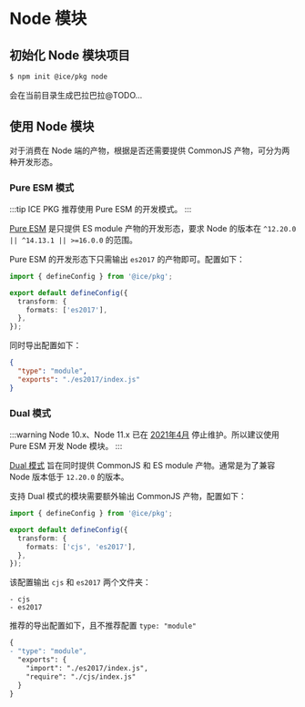 # Node 模块

## 初始化 Node 模块项目

```bash
$ npm init @ice/pkg node
```

会在当前目录生成巴拉巴拉@TODO...

## 使用 Node 模块

对于消费在 Node 端的产物，根据是否还需要提供 CommonJS 产物，可分为两种开发形态。

### Pure ESM 模式

:::tip
ICE PKG 推荐使用 Pure ESM 的开发模式。
:::

[Pure ESM](https://gist.github.com/sindresorhus/a39789f98801d908bbc7ff3ecc99d99c) 是只提供 ES module 产物的开发形态，要求 Node 的版本在 `^12.20.0 || ^14.13.1 || >=16.0.0` 的范围。

Pure ESM 的开发形态下只需输出 `es2017` 的产物即可。配置如下：

```ts title=build.config.mts
import { defineConfig } from '@ice/pkg';

export default defineConfig({
  transform: {
    formats: ['es2017'],
  },
});
```

同时导出配置如下：

```json title=package.json
{
  "type": "module",
  "exports": "./es2017/index.js"
}
```

### Dual 模式

:::warning
Node 10.x、Node 11.x 已在 [2021年4月](https://github.com/nodejs/Release#end-of-life-releases) 停止维护。所以建议使用 Pure ESM 开发 Node 模块。
:::

[Dual 模式](https://nodejs.org/dist/latest-v16.x/docs/api/packages.html#dual-commonjses-module-packages) 旨在同时提供 CommonJS 和 ES module 产物。通常是为了兼容 Node 版本低于 `12.20.0` 的版本。

支持 Dual 模式的模块需要额外输出 CommonJS 产物，配置如下：

```ts title=build.config.mts
import { defineConfig } from '@ice/pkg';

export default defineConfig({
  transform: {
    formats: ['cjs', 'es2017'],
  },
});
```

该配置输出 `cjs` 和 `es2017` 两个文件夹：

```shell
- cjs
- es2017
```

推荐的导出配置如下，且不推荐配置 `type: "module"`

```diff title=package.json
{
- "type": "module",
  "exports": {
    "import": "./es2017/index.js",
    "require": "./cjs/index.js"
  }
}
```
